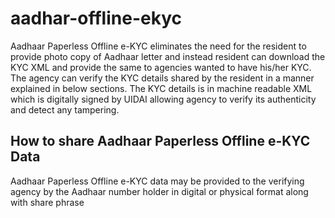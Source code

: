 # aadhar-offline-ekyc

Aadhaar Paperless Offline e-KYC eliminates the need for the resident to provide photo copy of Aadhaar letter and instead resident can download the KYC XML and provide the same to agencies wanted to have his/her KYC. The agency can verify the KYC details shared by the resident in a manner explained in below sections. The KYC details is in machine readable XML which is digitally signed by UIDAI allowing agency to verify its authenticity and detect any tampering.

## How to share Aadhaar Paperless Offline e-KYC Data
Aadhaar Paperless Offline e-KYC data may be provided to the verifying agency by the Aadhaar number holder in digital or physical format along with share phrase

